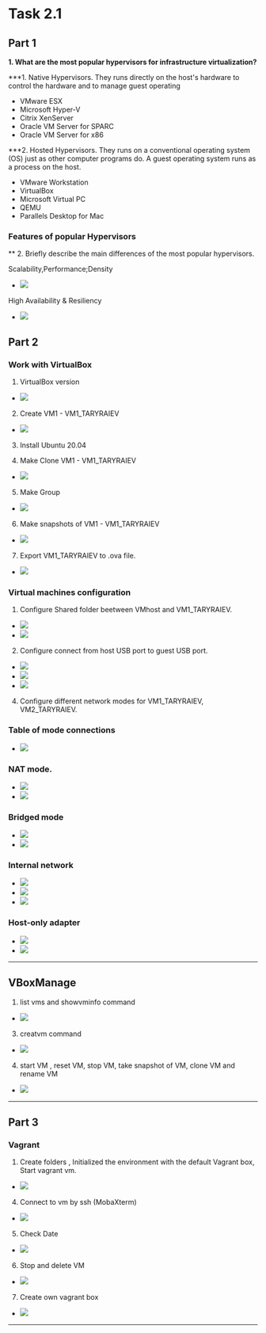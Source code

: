 # Task 2.1
## Part 1
**1. What are the most popular hypervisors for infrastructure virtualization?**

***1. Native Hypervisors.
They runs directly on the host's hardware to control the hardware and to manage guest operating 
* VMware ESX
* Microsoft Hyper-V
* Citrix XenServer
* Oracle VM Server for SPARC
* Oracle VM Server for x86

***2. Hosted Hypervisors.
They runs on a conventional operating system (OS) just as other computer programs do. A guest operating system runs as a process on the host.
* VMware Workstation
* VirtualBox 
* Microsoft Virtual PC
* QEMU 
* Parallels Desktop for Mac

### **Features of popular Hypervisors**
** 2. Briefly describe the main differences of the most popular hypervisors.

Scalability,Performance;Density

* ![](screen/table1.png)

High Availability & Resiliency

* ![](screen/table2.png)

## Part 2

### **Work with VirtualBox**

1. VirtualBox version
* ![](screen/Screenshot_1.png)

2. Create VM1 - VM1_TARYRAIEV
* ![](screen/Screenshot_2.png)

3. Install Ubuntu 20.04

4. Make Clone VM1 - VM1_TARYRAIEV
* ![](screen/Screenshot_3.png)

5. Make Group
* ![](screen/Screenshot_4.png)

6. Make snapshots of VM1 - VM1_TARYRAIEV
* ![](screen/Screenshot_5.png)

7. Export VM1_TARYRAIEV to .ova file.
* ![](screen/Screenshot_6.png)


### **Virtual machines configuration**

1. Configure Shared folder beetween VMhost and VM1_TARYRAIEV.
* ![](screen/Screenshot_7.png)
* ![](screen/Screenshot_8.png)

2. Configure connect from host USB port to guest USB port.
* ![](screen/Screenshot_9.png)
* ![](screen/Screenshot_10.png)
* ![](screen/Screenshot_11.png)


4. Configure different network modes for VM1_TARYRAIEV, VM2_TARYRAIEV.

### **Table of mode connections**
* ![](screen/table.png)

### **NAT mode.**
* ![](screen/Screenshot_12.png)
* ![](screen/Screenshot_13.png)

### **Bridged mode**
* ![](screen/Screenshot_14.png)
* ![](screen/Screenshot_15.png)

### **Internal network**
* ![](screen/Screenshot_16.png)
* ![](screen/Screenshot_17.png)
* ![](screen/Screenshot_18.png)

### **Host-only adapter**
* ![](screen/Screenshot_19.png)
* ![](screen/Screenshot_20.png)

-----------

## **VBoxManage**

1. list vms and showvminfo command
* ![](screen/Screenshot_21.png)

3. creatvm command
* ![](screen/Screenshot_22.png)

4. start VM , reset VM, stop VM, take snapshot of VM, clone VM and rename VM 
* ![](screen/Screenshot_23.png)

-----------

## Part 3

### **Vagrant**

1. Create folders , Initialized the environment with the default Vagrant box, Start vagrant vm.
* ![](screen/Screenshot_24.png)

4. Connect to vm by ssh (MobaXterm)
* ![](screen/Screenshot_25.png)

5. Check Date
* ![](screen/Screenshot_26.png)

6. Stop and delete VM
* ![](screen/Screenshot_27.png)

7. Create own vagrant box
* ![](screen/Screenshot_28.png)

-----------